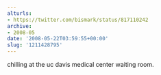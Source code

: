 ```yaml
---
alturls:
- https://twitter.com/bismark/status/817110242
archive:
- 2008-05
date: '2008-05-22T03:59:55+00:00'
slug: '1211428795'
---
```


chilling at the uc davis medical center waiting room.

